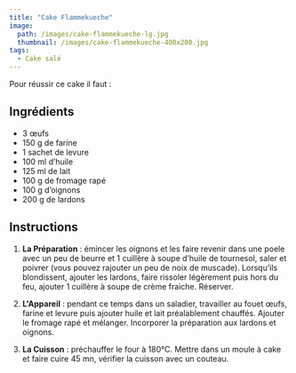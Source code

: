 ```yaml
---
title: "Cake Flammekueche"
image: 
  path: /images/cake-flammekueche-lg.jpg
  thumbnail: /images/cake-flammekueche-400x200.jpg
tags:
  - Cake salé
---
```


Pour réussir ce cake il faut :

## Ingrédients

* 3 œufs
* 150 g de farine
* 1 sachet de levure
* 100 ml d’huile
* 125 ml de lait
* 100 g de fromage rapé
* 100 g d’oignons
* 200 g de lardons

## Instructions

1. **La Préparation** : émincer les oignons et les faire revenir dans une poele avec un peu de beurre et 1 cuillère à soupe d’huile de tournesol, saler et poivrer (vous pouvez rajouter un peu de noix de muscade). Lorsqu’ils blondissent, ajouter les lardons, faire rissoler légèrement puis hors du feu, ajouter 1 cuillère à soupe de crème fraiche. Réserver.

2. **L'Appareil** : pendant ce temps dans un saladier, travailler au fouet œufs, farine et levure puis ajouter huile et lait préalablement chauffés. Ajouter le fromage rapé et mélanger. Incorporer la préparation aux lardons et oignons.

3. **La Cuisson** : préchauffer le four à 180°C. Mettre dans un moule à cake et faire cuire 45 mn, vérifier la cuisson avec un couteau.